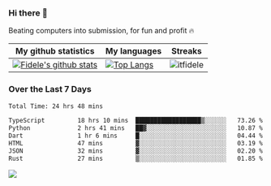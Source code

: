 ### Hi there 👋
<p>Beating computers into submission, for fun and profit 🔥</p>

|My github statistics|My languages|Streaks|
|-|-|-|
|[![Fidele's github stats](https://github-readme-stats.vercel.app/api?username=itfidele&count_private=true&show_icons=true&theme=dark&hide_title=true)](https://github.com/itfidele)|[![Top Langs](https://github-readme-stats.vercel.app/api/top-langs/?username=itfidele&show_icons=true&langs_count=8&theme=dark&layout=compact&hide_title=true)](https://github.com/itfidele)|![itfidele](https://github-readme-streak-stats.herokuapp.com/?user=itfidele&theme=dark)

### Over the Last 7 Days
<!--START_SECTION:waka-->

```txt
Total Time: 24 hrs 48 mins

TypeScript         18 hrs 10 mins  ██████████████████▒░░░░░░   73.26 %
Python             2 hrs 41 mins   ██▓░░░░░░░░░░░░░░░░░░░░░░   10.87 %
Dart               1 hr 6 mins     █░░░░░░░░░░░░░░░░░░░░░░░░   04.44 %
HTML               47 mins         ▓░░░░░░░░░░░░░░░░░░░░░░░░   03.19 %
JSON               32 mins         ▓░░░░░░░░░░░░░░░░░░░░░░░░   02.20 %
Rust               27 mins         ▒░░░░░░░░░░░░░░░░░░░░░░░░   01.85 %
```

<!--END_SECTION:waka-->

![](https://komarev.com/ghpvc/?username=itfidele)
